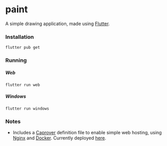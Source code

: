 # paint

A simple drawing application, made using [Flutter](https://flutter.dev/).

### Installation

 `flutter pub get`

### Running

##### Web

 `flutter run web`

##### Windows

 `flutter run windows`

### Notes

* Includes a [Caprover](https://caprover.com/) definition file to enable simple web hosting, using [Nginx](https://www.nginx.com/) and [Docker](https://www.docker.com/). Currently deployed [here](https://paint.suresure.me/).
